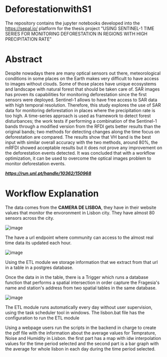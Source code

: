 # DeforestationwithS1
The repository contains the jupyter notebooks developed into the https://sepal.io/ platform for the thesis project "USING SENTINEL-1 TIME SERIES FOR MONITORING DEFORESTATION IN REGIONS WITH HIGH PRECIPITATION RATE" 

# Abstract

Despite nowadays there are many optical sensors out there, meteorological conditions in some places on the Earth makes very difficult to have access to images without clouds. Some of those places have unique ecosystems and landscape with natural forest that should be taken care of. SAR images has proven its capabilities for monitoring deforestation since the first sensors were deployed. Sentinel-1 allows to
have free access to SAR data with high temporal resolution. Therefore, this study explores the use of SAR data for monitoring deforestation in places where the precipitation rate is too high. A time-series approach is used as framework to detect forest disturbances; the work tests if performing a combination of the Sentinel-1 bands through a modified version from the RFDI gets better results than the original bands; two methods for detecting changes along the time focus on deforestation are compared. The results show that VH band is the best input with similar overall accuracy with the two methods, around 80%, the mRFDI showed acceptable results
but it does not prove any improvement on the deforestation events detected. It was concluded that with a workflow optimization, it can be used to overcome the optical images problem to monitor deforestation events.

***https://run.unl.pt/handle/10362/150968***

# Workflow Explanation

The data comes from the **CAMERA DE LISBOA**, they have in their website values that monitor the envoronment in Lisbon city. They have almost 80 sensors across the city.

![image](https://user-images.githubusercontent.com/38009811/155448892-0ef72785-3505-460a-8128-0f76debf86a7.png)

The have a url endpoint where community can access to the almost real time data its updated each hour.

![image](https://user-images.githubusercontent.com/38009811/155449369-8db96a01-2ff5-4102-bce8-daa491a310a4.png)

Using the ETL module we storage information that we extract from that url in a table in a postgres database.

Once the data in in the table, there is a Trigger which runs a database function that performs a spatial intersection in order capture the Fragesia's name and station's address from two spatial tables in the same database.

![image](https://user-images.githubusercontent.com/38009811/155449985-908aa5b5-db96-4704-b44e-064c153309cb.png)

The ETL module runs automatically every day without user supervision, using the task scheduler tool in windows. The lisbon.bat file has the configuration to run the ETL module

Using a webpage users run the scripts in the backend in charge to create the pdf file with the information about the average values for Temprature, Noise and Humidity in Lisbon.
the first part has a map with idw interpolation values for the time period selected and the second part is a bar graph with the average for whole lisbon in each day during the time period selected.


